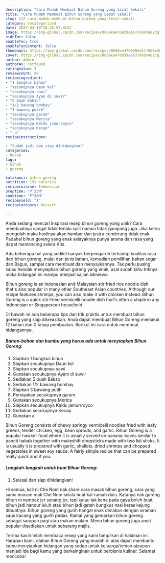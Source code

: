 ```yaml
---
description: "Cara Mudah Membuat Bihun Goreng yang Lezat Sekali"
title: "Cara Mudah Membuat Bihun Goreng yang Lezat Sekali"
slug: 212-cara-mudah-membuat-bihun-goreng-yang-lezat-sekali
category: Uncategorized
date: 2022-04-16T10:38:57.915Z
image: https://img-global.cpcdn.com/recipes/0089ce470939ee57/680x482cq70/bihun-goreng-foto-resep-utama.jpg
hideToc: false
enableToc: true
enableTocContent: false
thumbnail: https://img-global.cpcdn.com/recipes/0089ce470939ee57/680x482cq70/bihun-goreng-foto-resep-utama.jpg
cover: https://img-global.cpcdn.com/recipes/0089ce470939ee57/680x482cq70/bihun-goreng-foto-resep-utama.jpg
author: Admin
authorAv: notfound
ratingvalue: 3
reviewcount: 20
recipeingredient:
- "1 bungkus bihun"
- "secukupnya Daun kol"
- "secukupnya sawi"
- "secukupnya Ayam di suwir"
- "5 buah Bakso"
- "1/2 bawang bombay"
- "3 bawang putih"
- "secukupnya garam"
- "secukupnya Merica"
- "secukupnya Kaldu jamurroyco"
- "secukupnya Kecap"
- " a"
recipeinstructions:

- "Sudah jadi dan siap dihidangkan!"
categories:
- Resep
tags:
- bihun
- goreng

katakunci: bihun goreng 
nutrition: 191 calories
recipecuisine: Indonesian
preptime: "PT33M"
cooktime: "PT36M"
recipeyield: "1"
recipecategory: Dessert

---
```





Anda sedang mencari inspirasi resep bihun goreng yang unik? Cara membuatnya sangat tidak terlalu sulit namun tidak gampang juga. Jika keliru mengolah maka hasilnya akan hambar dan justru cenderung tidak enak. Padahal bihun goreng yang enak selayaknya punya aroma dan rasa yang dapat memancing selera Kita.





Ada beberapa hal yang sedikit banyak berpengaruh terhadap kualitas rasa dari bihun goreng, mulai dari jenis bahan, kemudian pemilihan bahan segar dan Bagus, sampai cara membuat dan menyajikannya. Tak perlu pusing kalau hendak menyiapkan bihun goreng yang enak,      asal sudah tahu triknya maka hidangan ini mampu menjadi sajian istimewa.














Bihun goreng is an Indonesian and Malaysian stir fried rice noodle dish that&#39;s also popular in many other Southeast Asian countries. Although our recipe features shrimps, you can also make it with chicken instead. Bihun Goreng is a quick stir-fried vermicelli noodle dish that&#39;s often a staple in any Indonesian or Singaporean household.






Di bawah ini ada beberapa tips dan trik praktis untuk membuat bihun goreng yang siap dikreasikan. Anda dapat membuat Bihun Goreng memakai 12 bahan dan 0 tahap pembuatan. Berikut ini cara untuk membuat hidangannya.

<!--inarticleads1-->

##### Bahan-bahan dan bumbu yang harus ada untuk menyiapkan Bihun Goreng:

1. Siapkan 1 bungkus bihun
1. Siapkan secukupnya Daun kol
1. Siapkan secukupnya sawi
1. Gunakan secukupnya Ayam di suwir
1. Sediakan 5 buah Bakso
1. Sediakan 1/2 bawang bombay
1. Siapkan 3 bawang putih
1. Persiapkan secukupnya garam
1. Gunakan secukupnya Merica
1. Siapkan secukupnya Kaldu jamur/royco
1. Sediakan secukupnya Kecap
1. Gunakan  a


Bihun Goreng consists of chewy springy vermicelli noodles fried with leafy greens, tender chicken, egg, bean sprouts, and garlic. Bihun Goreng is a popular hawker food where it is usually served on banana leaves similar to pancit habab together with makeshift chopsticks made with two lidi sticks. It is usually it is prepared with garlic, shallots, dried shrimps and chopped vegetables in sweet soy sauce. A fairly simple recipe that can be prepared really quick and if you. 

<!--inarticleads2-->

##### Langkah-langkah untuk buat Bihun Goreng:


1. Selesai dan siap dihidangkan!

Hi semua, kali ni Che Nom nak share cara masak bihun goreng, cara yang sama macam mak Che Nom selalu buat kat rumah dulu. Katanya nak goreng bihun ni nampak jer senang jer, tapi kalau tak kena pada gaya boleh buat bihun jadi hancur luluh atau bihun jadi getah bungkus nasi keras kejung dibuatnya. Bihun goreng yang gurih hangat enak dimakan dengan siraman saus kacang yang gurih pedas. Ramai yang gemarkan bihun goreng sebagai sarapan pagi atau makan malam. Menu bihun goreng juga amat popular disediakan untuk sebarang majlis. 

Terima kasih telah membaca resep yang kami tampilkan di halaman ini. Harapan kami, olahan Bihun Goreng yang mudah di atas dapat membantu kamu menyiapkan hidangan yang sedap untuk keluarga/teman ataupun menjadi ide bagi kamu yang berkeinginan untuk berbisnis kuliner. Selamat mencoba!
